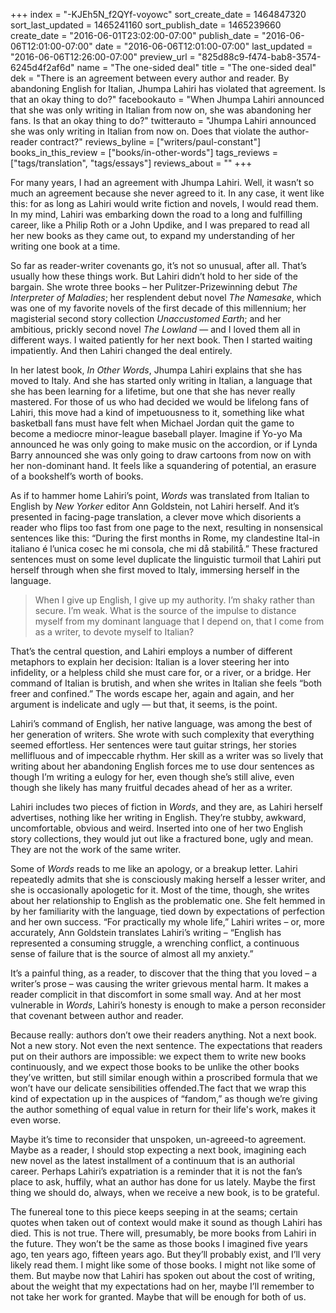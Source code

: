 +++
index = "-KJEh5N_f2QYf-voyowc"
sort_create_date = 1464847320
sort_last_updated = 1465241160
sort_publish_date = 1465239660
create_date = "2016-06-01T23:02:00-07:00"
publish_date = "2016-06-06T12:01:00-07:00"
date = "2016-06-06T12:01:00-07:00"
last_updated = "2016-06-06T12:26:00-07:00"
preview_url = "825d88c9-f474-bab8-3574-6245d4f2af6d"
name = "The one-sided deal"
title = "The one-sided deal"
dek = "There is an agreement between every author and reader. By abandoning English for Italian, Jhumpa Lahiri has violated that agreement. Is that an okay thing to do?"
facebookauto = "When Jhumpa Lahiri announced that she was only writing in Italian from now on, she was abandoning her fans. Is that an okay thing to do?"
twitterauto = "Jhumpa Lahiri announced she was only writing in Italian from now on. Does that violate the author-reader contract?"
reviews_byline = ["writers/paul-constant"]
books_in_this_review = ["books/in-other-words"]
tags_reviews = ["tags/translation", "tags/essays"]
reviews_about = ""
+++

For many years, I had an agreement with Jhumpa Lahiri. Well, it wasn’t so much an agreement because she never agreed to it. In any case, it went like this: for as long as Lahiri would write fiction and novels, I would read them. In my mind, Lahiri was embarking down the road to a long and fulfilling career, like a Philip Roth or a John Updike, and I was prepared to read all her new books as they came out, to expand my understanding of her writing one book at a time.

So far as reader-writer covenants go, it’s not so unusual, after all. That’s usually how these things work. But Lahiri didn’t hold to her side of the bargain. She wrote three books – her Pulitzer-Prizewinning debut *The Interpreter of Maladies*; her resplendent debut novel *The Namesake*, which was one of my favorite novels of the first decade of this millennium; her magisterial second story collection *Unaccustomed Earth*;  and her ambitious, prickly second novel *The Lowland* — and I loved them all in different ways. I waited patiently for her next book. Then I started waiting impatiently. And then Lahiri changed the deal entirely.

In her latest book, *In Other Words*, Jhumpa Lahiri explains that she has moved to Italy. And she has started only writing in Italian, a language that she has been learning for a lifetime, but one that she has never really mastered. For those of us who had decided we would be lifelong fans of Lahiri, this move had a kind of impetuousness to it, something like what basketball fans must have felt when Michael Jordan quit the game to become a mediocre minor-league baseball player. Imagine if Yo-yo Ma announced he was only going to make music on the accordion, or if Lynda Barry announced she was only going to draw cartoons from now on with her non-dominant hand. It feels like a squandering of potential, an erasure of a bookshelf’s worth of books.

As if to hammer home Lahiri’s point, *Words* was translated from Italian to English by *New Yorker* editor Ann Goldstein, not Lahiri herself. And it’s presented in facing-page translation, a clever move which disorients a reader who flips too fast from one page to the next, resulting in nonsensical sentences like this: “During the first months in Rome, my clandestine Ital-in italiano é l’unica cosec he mi consola, che mi då stabilitå.” These fractured sentences must on some level duplicate the linguistic turmoil that Lahiri put herself through when she first moved to Italy, immersing herself in the language.

<blockquote>When I give up English, I give up my authority. I’m shaky rather than secure. I’m weak. What is the source of the impulse to distance myself from my dominant language that I depend on, that I come from as a writer, to devote myself to Italian?</blockquote>

That’s the central question, and Lahiri employs a number of different metaphors to explain her decision: Italian is a lover steering her into infidelity, or a helpless child she must care for, or a river, or a bridge. Her command of Italian is brutish, and when she writes in Italian she feels “both freer and confined.” The words escape her, again and again, and her argument is indelicate and ugly — but that, it seems, is the point.

Lahiri’s command of English, her native language, was among the best of her generation of writers. She wrote with such complexity that everything seemed effortless. Her sentences were taut guitar strings, her stories mellifluous and of impeccable rhythm. Her skill as a writer was so lively that writing about her abandoning English forces me to use dour sentences as though I’m writing a eulogy for her, even though she’s still alive, even though she likely has many fruitful decades ahead of her as a writer.

Lahiri includes two pieces of fiction in *Words*, and they are, as Lahiri herself advertises, nothing like her writing in English. They’re stubby, awkward, uncomfortable, obvious and weird. Inserted into one of her two English story collections, they would jut out like a fractured bone, ugly and mean. They are not the work of the same writer.

Some of *Words* reads to me like an apology, or a breakup letter. Lahiri repeatedly admits that she is consciously making herself a lesser writer, and she is occasionally apologetic for it. Most of the time, though, she writes about her relationship to English as the problematic one. She felt hemmed in by her familiarity with the language, tied down by expectations of perfection and her own success. “For practically my whole life,” Lahiri writes – or, more accurately, Ann Goldstein translates Lahiri’s writing – “English has represented a consuming struggle, a wrenching conflict, a continuous sense of failure that is the source of almost all my anxiety.”

It’s a painful thing, as a reader, to discover that the thing that you loved – a writer’s prose – was causing the writer grievous mental harm. It makes a reader complicit in that discomfort in some small way. And at her most vulnerable in *Words*, Lahiri’s honesty is enough to make a person reconsider that covenant between author and reader.

Because really: authors don’t owe their readers anything. Not a next book. Not a new story. Not even the next sentence. The expectations that readers put on their authors are impossible: we expect them to write new books continuously, and we expect those books to be unlike the other books they’ve written, but still similar enough within a proscribed formula that we won’t have our delicate sensibilities offended.The fact that we wrap this kind of expectation up in the auspices of “fandom,” as though we’re giving the author something of equal value in return for their life's work, makes it even worse.

Maybe it’s time to reconsider that unspoken, un-agreeed-to agreement. Maybe as a reader, I should stop expecting a next book, imagining each new novel as the latest installment of a continuum that is an authorial career. Perhaps Lahiri’s expatriation is a reminder that it is not the fan’s place to ask, huffily, what an author has done for us lately. Maybe the first thing we should do, always, when we receive a new book, is to be grateful.

The funereal tone to this piece keeps seeping in at the seams; certain quotes when taken out of context would make it sound as though Lahiri has died. This is not true. There will, presumably, be more books from Lahiri in the future. They won’t be the same as those books I imagined five years ago, ten years ago, fifteen years ago. But they’ll probably exist, and I’ll very likely read them. I might like some of those books. I might not like some of them. But maybe now that Lahiri has spoken out about the cost of writing, about the weight that my expectations had on her, maybe I’ll remember to not take her work for granted. Maybe that will be enough for both of us.
